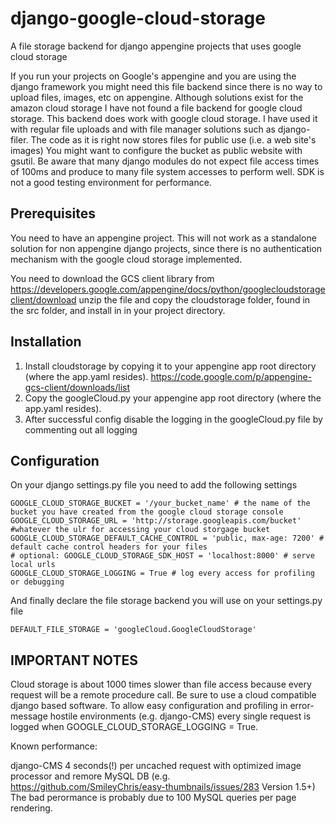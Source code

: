 django-google-cloud-storage
===========================

A file storage backend for django appengine projects that uses google cloud storage

If you run your projects on Google's appengine and you are using the django framework you might need this
file backend since there is no way to upload files, images, etc on appengine. Although solutions exist for
the amazon cloud storage I have not found a file backend for google cloud storage. This backend does work
with google cloud storage. I have used it with regular file uploads and with file manager solutions 
such as django-filer. The code as it is right now stores files for public use (i.e. a web site's images)
You might want to configure the bucket as public website with gsutil. Be aware that many django modules
do not expect file access times of 100ms and produce to many file system accesses to perform well. SDK
is not a good testing environment for performance.

Prerequisites
-------------

You need to have an appengine project. This will not work as a standalone solution for non appengine django
projects, since there is no authentication mechanism with the google cloud storage implemented.

You need to download the GCS client library from
https://developers.google.com/appengine/docs/python/googlecloudstorageclient/download
unzip the file and copy the cloudstorage folder, found in the src folder, and install in in your project directory.

Installation
-------------

  1. Install cloudstorage by copying it to your appengine app root directory (where the app.yaml resides). https://code.google.com/p/appengine-gcs-client/downloads/list
  1. Copy the googleCloud.py your appengine app root directory (where the app.yaml resides).
  1. After successful config disable the logging in the googleCloud.py file by commenting out all logging

Configuration
-------------

On your django settings.py file you need to add the following settings

    GOOGLE_CLOUD_STORAGE_BUCKET = '/your_bucket_name' # the name of the bucket you have created from the google cloud storage console
    GOOGLE_CLOUD_STORAGE_URL = 'http://storage.googleapis.com/bucket' #whatever the ulr for accessing your cloud storgage bucket
    GOOGLE_CLOUD_STORAGE_DEFAULT_CACHE_CONTROL = 'public, max-age: 7200' # default cache control headers for your files
    # optional: GOOGLE_CLOUD_STORAGE_SDK_HOST = 'localhost:8000' # serve local urls
    GOOGLE_CLOUD_STORAGE_LOGGING = True # log every access for profiling or debugging
    
And finally declare the file storage backend you will use on your settings.py file

    DEFAULT_FILE_STORAGE = 'googleCloud.GoogleCloudStorage'
    
IMPORTANT NOTES
---------------

Cloud storage is about 1000 times slower than file access because every request 
will be a remote procedure call. Be sure to use a cloud compatible django based software.
To allow easy configuration and profiling in error-message hostile environments 
(e.g. django-CMS) every single request is logged when GOOGLE_CLOUD_STORAGE_LOGGING = True.

Known performance:

django-CMS 4 seconds(!) per uncached request with optimized image processor and 
remore MySQL DB (e.g. https://github.com/SmileyChris/easy-thumbnails/issues/283 Version 1.5+)
The bad perormance is probably due to 100 MySQL queries per page rendering.


